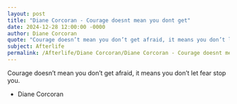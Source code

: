 ```yaml
---
layout: post
title: "Diane Corcoran - Courage doesnt mean you dont get"
date: 2024-12-28 12:00:00 -0000
author: Diane Corcoran
quote: "Courage doesn’t mean you don’t get afraid, it means you don’t let fear stop you."
subject: Afterlife
permalink: /Afterlife/Diane Corcoran/Diane Corcoran - Courage doesnt mean you dont get
---
```


Courage doesn’t mean you don’t get afraid, it means you don’t let fear stop you.

- Diane Corcoran
